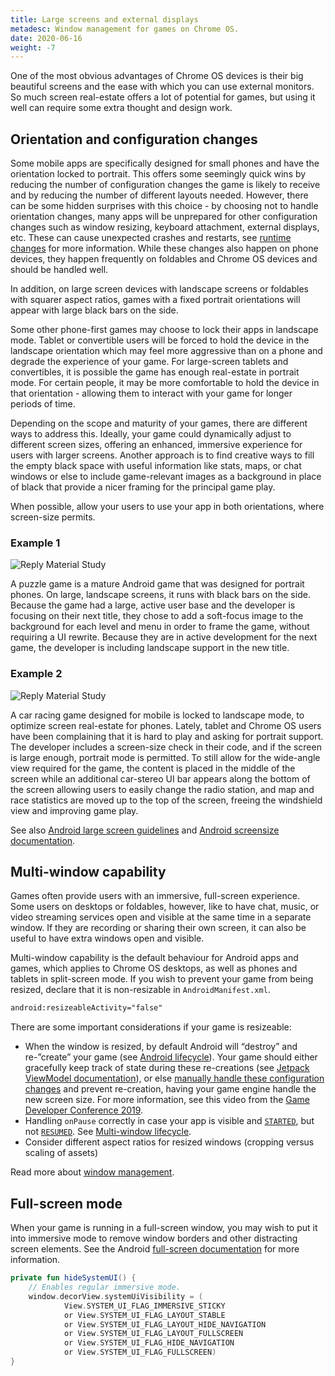 ```yaml
---
title: Large screens and external displays
metadesc: Window management for games on Chrome OS.
date: 2020-06-16
weight: -7
---
```


One of the most obvious advantages of Chrome OS devices is their big beautiful screens and the ease with which you can use external monitors. So much screen real-estate offers a lot of potential for games, but using it well can require some extra thought and design work.

## Orientation and configuration changes

Some mobile apps are specifically designed for small phones and have the orientation locked to portrait. This offers some seemingly quick wins by reducing the number of configuration changes the game is likely to receive and by reducing the number of different layouts needed. However, there can be some hidden surprises with this choice - by choosing not to handle orientation changes, many apps will be unprepared for other configuration changes such as window resizing, keyboard attachment, external displays, etc. These can cause unexpected crashes and restarts, see [runtime changes](https://developer.android.com/guide/topics/resources/runtime-changes) for more information. While these changes also happen on phone devices, they happen frequently on foldables and Chrome OS devices and should be handled well.

In addition, on large screen devices with landscape screens or foldables with squarer aspect ratios, games with a fixed portrait orientations will appear with large black bars on the side.

Some other phone-first games may choose to lock their apps in landscape mode. Tablet or convertible users will be forced to hold the device in the landscape orientation which may feel more aggressive than on a phone and degrade the experience of your game. For large-screen tablets and convertibles, it is possible the game has enough real-estate in portrait mode. For certain people, it may be more comfortable to hold the device in that orientation - allowing them to interact with your game for longer periods of time.

Depending on the scope and maturity of your games, there are different ways to address this. Ideally, your game could dynamically adjust to different screen sizes, offering an enhanced, immersive experience for users with larger screens. Another approach is to find creative ways to fill the empty black space with useful information like stats, maps, or chat windows or else to include game-relevant images as a background in place of black that provide a nicer framing for the principal game play.

When possible, allow your users to use your app in both orientations, where screen-size permits.

### Example 1

![Reply Material Study](/images/games/optimizing-games-windowing/puzzle-example.jpg)

A puzzle game is a mature Android game that was designed for portrait phones. On large, landscape screens, it runs with black bars on the side. Because the game had a large, active user base and the developer is focusing on their next title, they chose to add a soft-focus image to the background for each level and menu in order to frame the game, without requiring a UI rewrite. Because they are in active development for the next game, the developer is including landscape support in the new title.

### Example 2

![Reply Material Study](/images/games/optimizing-games-windowing/racing-example.jpg)

A car racing game designed for mobile is locked to landscape mode, to optimize screen real-estate for phones. Lately, tablet and Chrome OS users have been complaining that it is hard to play and asking for portrait support. The developer includes a screen-size check in their code, and if the screen is large enough, portrait mode is permitted. To still allow for the wide-angle view required for the game, the content is placed in the middle of the screen while an additional car-stereo UI bar appears along the bottom of the screen allowing users to easily change the radio station, and map and race statistics are moved up to the top of the screen, freeing the windshield view and improving game play.

See also [Android large screen guidelines](/{{locale.code}}/android/design) and [Android screensize documentation](https://developer.android.com/training/multiscreen/screensizes).

## Multi-window capability

Games often provide users with an immersive, full-screen experience. Some users on desktops or foldables, however, like to have chat, music, or video streaming services open and visible at the same time in a separate window. If they are recording or sharing their own screen, it can also be useful to have extra windows open and visible.

Multi-window capability is the default behaviour for Android apps and games, which applies to Chrome OS desktops, as well as phones and tablets in split-screen mode. If you wish to prevent your game from being resized, declare that it is non-resizable in `AndroidManifest.xml`.

```xml {title=AndroidManifest.xml}
android:resizeableActivity="false"
```

There are some important considerations if your game is resizeable:

- When the window is resized, by default Android will “destroy” and re-”create” your game (see [Android lifecycle](https://developer.android.com/guide/components/activities/activity-lifecycle)). Your game should either gracefully keep track of state during these re-creations (see [Jetpack ViewModel documentation](https://developer.android.com/topic/libraries/architecture/viewmodel)), or else [manually handle these configuration changes](https://developer.android.com/guide/topics/resources/runtime-changes) and prevent re-creation, having your game engine handle the new screen size. For more information, see this video from the [Game Developer Conference 2019](https://www.youtube.com/watch?time_continue=2515&v=AbZ40kPqht4).
- Handling `onPause` correctly in case your app is visible and [`STARTED`](https://developer.android.com/reference/androidx/lifecycle/Lifecycle.State), but not [`RESUMED`](https://developer.android.com/reference/androidx/lifecycle/Lifecycle.State). See [Multi-window lifecycle](https://developer.android.com/guide/topics/ui/multi-window#lifecycle).
- Consider different aspect ratios for resized windows (cropping versus scaling of assets)

Read more about [window management](/{{locale.code}}/android/window-management).

## Full-screen mode

When your game is running in a full-screen window, you may wish to put it into immersive mode to remove window borders and other distracting screen elements. See the Android [full-screen documentation](https://developer.android.com/training/system-ui/immersive) for more information.

```kotlin
private fun hideSystemUI() {
    // Enables regular immersive mode.
    window.decorView.systemUiVisibility = (
            View.SYSTEM_UI_FLAG_IMMERSIVE_STICKY
            or View.SYSTEM_UI_FLAG_LAYOUT_STABLE
            or View.SYSTEM_UI_FLAG_LAYOUT_HIDE_NAVIGATION
            or View.SYSTEM_UI_FLAG_LAYOUT_FULLSCREEN
            or View.SYSTEM_UI_FLAG_HIDE_NAVIGATION
            or View.SYSTEM_UI_FLAG_FULLSCREEN)
}
```
